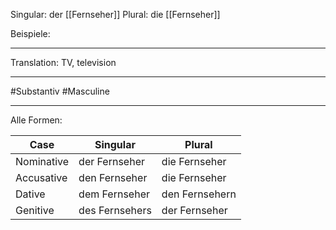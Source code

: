 Singular: der [[Fernseher]]
Plural: die [[Fernseher]]

Beispiele:

---
Translation:
TV, television

---

#Substantiv
#Masculine

---

Alle Formen:

| Case        | Singular          | Plural           |
|-------------|-------------------|------------------|
| Nominative  | der Fernseher     | die Fernseher    |
| Accusative  | den Fernseher     | die Fernseher    |
| Dative      | dem Fernseher     | den Fernsehern   |
| Genitive    | des Fernsehers    | der Fernseher    |